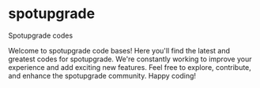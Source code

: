 # spotupgrade

Spotupgrade codes

Welcome to spotupgrade code bases! Here you'll find the latest and greatest codes for spotupgrade. We're constantly working to improve your experience and add exciting new features. Feel free to explore, contribute, and enhance the spotupgrade community. Happy coding!
